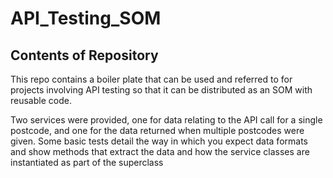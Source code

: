 # API_Testing_SOM

## Contents of Repository
This repo contains a boiler plate that can be used and referred to for projects involving API testing so that it can be distributed as an SOM with reusable code.

Two services were provided, one for data relating to the API call for a single postcode, and one for the data returned when multiple postcodes were given. Some basic tests detail the way in which you expect data formats and show methods that extract the data and how the service classes are instantiated as part of the superclass
